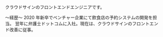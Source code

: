 クラウドサインのフロントエンドエンジニアです。

〜経歴〜
2020 年新卒でベンチャー企業にて飲食店の予約システムの開発を担当。
翌年に弁護士ドットコムに入社。現在は、クラウドサインのフロントエンド改善に従事。
